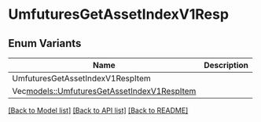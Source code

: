# UmfuturesGetAssetIndexV1Resp

## Enum Variants

| Name | Description |
|---- | -----|
| UmfuturesGetAssetIndexV1RespItem |  |
| Vec<models::UmfuturesGetAssetIndexV1RespItem> |  |

[[Back to Model list]](../README.md#documentation-for-models) [[Back to API list]](../README.md#documentation-for-api-endpoints) [[Back to README]](../README.md)


